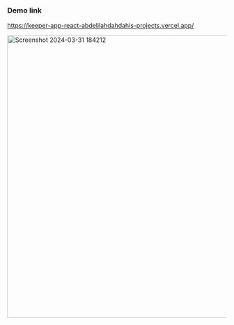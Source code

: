 ### Demo link
https://keeper-app-react-abdelilahdahdahis-projects.vercel.app/

<img width="648" alt="Screenshot 2024-03-31 184212" src="https://github.com/abdelilahdahdahi/Keeper-App-React/assets/76753930/167a0be0-972f-4d4a-ae79-853894d8725a">
